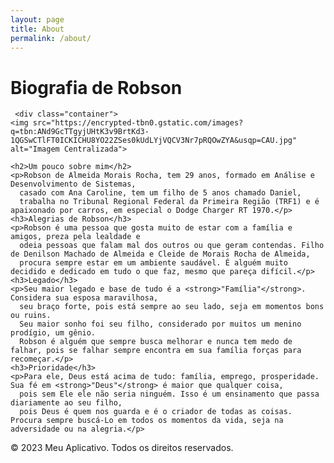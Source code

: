 ```yaml
---
layout: page
title: About
permalink: /about/
---
```



 <h1>Biografia de Robson</h1>
	
	 <div class="container">
	<img src="https://encrypted-tbn0.gstatic.com/images?q=tbn:ANd9GcTTgyjUHtK3v9BrtKd3-1QGSwCTlFT0ICKICHU8YO22ZSes0kUdLYjVQCV3Nr7pRQOwZYA&usqp=CAU.jpg" alt="Imagem Centralizada">
</div>
   
    <h2>Um pouco sobre mim</h2>
    <p>Robson de Almeida Morais Rocha, tem 29 anos, formado em Análise e Desenvolvimento de Sistemas,
      casado com Ana Caroline, tem um filho de 5 anos chamado Daniel,
      trabalha no Tribunal Regional Federal da Primeira Região (TRF1) e é apaixonado por carros, em especial o Dodge Charger RT 1970.</p>
    <h3>Alegrias de Robson</h3>
    <p>Robson é uma pessoa que gosta muito de estar com a família e amigos, preza pela lealdade e 
      odeia pessoas que falam mal dos outros ou que geram contendas. Filho de Denilson Machado de Almeida e Cleide de Morais Rocha de Almeida,
      procura sempre estar em um ambiente saudável. É alguém muito decidido e dedicado em tudo o que faz, mesmo que pareça difícil.</p>
    <h3>Legado</h3>
    <p>Seu maior legado e base de tudo é a <strong>"Família"</strong>. Considera sua esposa maravilhosa,
      seu braço forte, pois está sempre ao seu lado, seja em momentos bons ou ruins.
      Seu maior sonho foi seu filho, considerado por muitos um menino prodígio, um gênio.
      Robson é alguém que sempre busca melhorar e nunca tem medo de falhar, pois se falhar sempre encontra em sua família forças para recomeçar.</p>
    <h3>Prioridade</h3>
    <p>Para ele, Deus está acima de tudo: família, emprego, prosperidade. Sua fé em <strong>"Deus"</strong> é maior que qualquer coisa, 
      pois sem Ele ele não seria ninguém. Isso é um ensinamento que passa diariamente ao seu filho,
      pois Deus é quem nos guarda e é o criador de todas as coisas. Procura sempre buscá-Lo em todos os momentos da vida, seja na adversidade ou na alegria.</p>
  </section>
  
  <footer>
    <p>&copy; 2023 Meu Aplicativo. Todos os direitos reservados.</p>
  </footer>